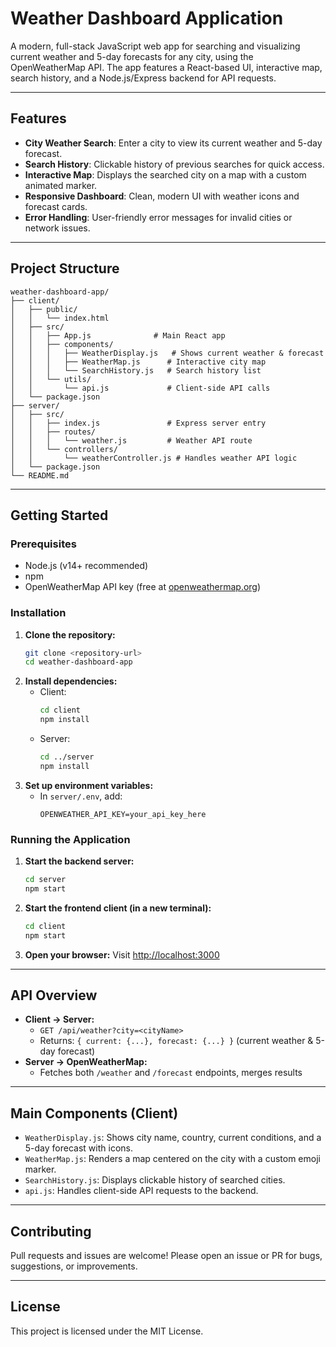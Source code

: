 # Weather Dashboard Application

A modern, full-stack JavaScript web app for searching and visualizing current weather and 5-day forecasts for any city, using the OpenWeatherMap API. The app features a React-based UI, interactive map, search history, and a Node.js/Express backend for API requests.

---

## Features
- **City Weather Search**: Enter a city to view its current weather and 5-day forecast.
- **Search History**: Clickable history of previous searches for quick access.
- **Interactive Map**: Displays the searched city on a map with a custom animated marker.
- **Responsive Dashboard**: Clean, modern UI with weather icons and forecast cards.
- **Error Handling**: User-friendly error messages for invalid cities or network issues.

---

## Project Structure
```
weather-dashboard-app/
├── client/
│   ├── public/
│   │   └── index.html
│   ├── src/
│   │   ├── App.js              # Main React app
│   │   ├── components/
│   │   │   ├── WeatherDisplay.js   # Shows current weather & forecast
│   │   │   ├── WeatherMap.js      # Interactive city map
│   │   │   └── SearchHistory.js   # Search history list
│   │   └── utils/
│   │       └── api.js             # Client-side API calls
│   └── package.json
├── server/
│   ├── src/
│   │   ├── index.js               # Express server entry
│   │   ├── routes/
│   │   │   └── weather.js         # Weather API route
│   │   └── controllers/
│   │       └── weatherController.js # Handles weather API logic
│   └── package.json
└── README.md
```

---

## Getting Started

### Prerequisites
- Node.js (v14+ recommended)
- npm
- OpenWeatherMap API key (free at [openweathermap.org](https://openweathermap.org/api))

### Installation
1. **Clone the repository:**
   ```sh
   git clone <repository-url>
   cd weather-dashboard-app
   ```
2. **Install dependencies:**
   - Client:
     ```sh
     cd client
     npm install
     ```
   - Server:
     ```sh
     cd ../server
     npm install
     ```
3. **Set up environment variables:**
   - In `server/.env`, add:
     ```
     OPENWEATHER_API_KEY=your_api_key_here
     ```

### Running the Application
1. **Start the backend server:**
   ```sh
   cd server
   npm start
   ```
2. **Start the frontend client (in a new terminal):**
   ```sh
   cd client
   npm start
   ```
3. **Open your browser:**
   Visit [http://localhost:3000](http://localhost:3000)

---

## API Overview
- **Client → Server:**
  - `GET /api/weather?city=<cityName>`
  - Returns: `{ current: {...}, forecast: {...} }` (current weather & 5-day forecast)
- **Server → OpenWeatherMap:**
  - Fetches both `/weather` and `/forecast` endpoints, merges results

---

## Main Components (Client)
- `WeatherDisplay.js`: Shows city name, country, current conditions, and a 5-day forecast with icons.
- `WeatherMap.js`: Renders a map centered on the city with a custom emoji marker.
- `SearchHistory.js`: Displays clickable history of searched cities.
- `api.js`: Handles client-side API requests to the backend.

---

## Contributing
Pull requests and issues are welcome! Please open an issue or PR for bugs, suggestions, or improvements.

---

## License
This project is licensed under the MIT License.